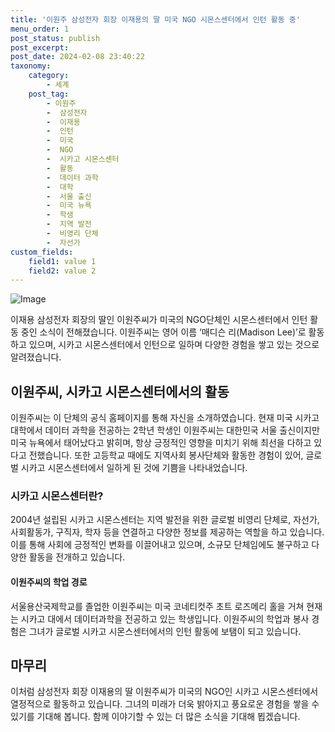 ```yaml
---
title: '이원주 삼성전자 회장 이재용의 딸 미국 NGO 시몬스센터에서 인턴 활동 중'
menu_order: 1
post_status: publish
post_excerpt: 
post_date: 2024-02-08 23:40:22
taxonomy:
    category:
        - 세계
    post_tag:
        - 이원주
        -  삼성전자
        -  이재용
        -  인턴
        -  미국
        -  NGO
        -  시카고 시몬스센터
        -  활동
        -  데이터 과학
        -  대학
        -  서울 출신
        -  미국 뉴욕
        -  학생
        -  지역 발전
        -  비영리 단체
        -  자선가
custom_fields:
    field1: value 1
    field2: value 2
---
```


![Image](https://imgnews.pstatic.net/image/009/2024/02/07/0005255928_001_20240207140503390.jpg?type=w647)

이재용 삼성전자 회장의 딸인 이원주씨가 미국의 NGO단체인 시몬스센터에서 인턴 활동 중인 소식이 전해졌습니다. 이원주씨는 영어 이름 ‘매디슨 리(Madison Lee)’로 활동하고 있으며, 시카고 시몬스센터에서 인턴으로 일하며 다양한 경험을 쌓고 있는 것으로 알려졌습니다.
## 이원주씨, 시카고 시몬스센터에서의 활동
이원주씨는 이 단체의 공식 홈페이지를 통해 자신을 소개하였습니다. 현재 미국 시카고 대학에서 데이터 과학을 전공하는 2학년 학생인 이원주씨는 대한민국 서울 출신이지만 미국 뉴욕에서 태어났다고 밝히며, 항상 긍정적인 영향을 미치기 위해 최선을 다하고 있다고 전했습니다. 또한 고등학교 때에도 지역사회 봉사단체와 활동한 경험이 있어, 글로벌 시카고 시몬스센터에서 일하게 된 것에 기쁨을 나타내었습니다.
### 시카고 시몬스센터란?
2004년 설립된 시카고 시몬스센터는 지역 발전을 위한 글로벌 비영리 단체로, 자선가, 사회활동가, 구직자, 학자 등을 연결하고 다양한 정보를 제공하는 역할을 하고 있습니다. 이를 통해 사회에 긍정적인 변화를 이끌어내고 있으며, 소규모 단체임에도 불구하고 다양한 활동을 전개하고 있습니다.
#### 이원주씨의 학업 경로
서울용산국제학교를 졸업한 이원주씨는 미국 코네티컷주 초트 로즈메리 홀을 거쳐 현재는 시카고 대에서 데이터과학을 전공하고 있는 학생입니다. 이원주씨의 학업과 봉사 경험은 그녀가 글로벌 시카고 시몬스센터에서의 인턴 활동에 보탬이 되고 있습니다.
## 마무리
이처럼 삼성전자 회장 이재용의 딸 이원주씨가 미국의 NGO인 시카고 시몬스센터에서 열정적으로 활동하고 있습니다. 그녀의 미래가 더욱 밝아지고 풍요로운 경험을 쌓을 수 있기를 기대해 봅니다. 함께 이야기할 수 있는 더 많은 소식을 기대해 뵙겠습니다.
